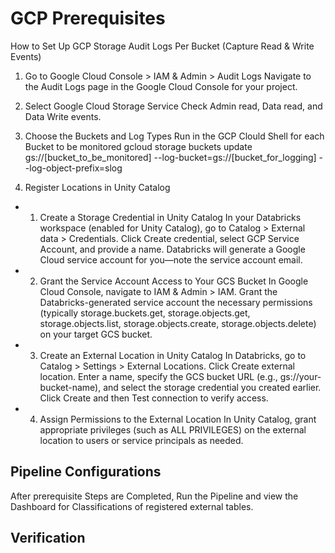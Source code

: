 # GCP Prerequisites

How to Set Up GCP Storage Audit Logs Per Bucket (Capture Read & Write Events)
1. Go to Google Cloud Console > IAM & Admin > Audit Logs
Navigate to the Audit Logs page in the Google Cloud Console for your project.

2. Select Google Cloud Storage Service
Check Admin read, Data read, and Data Write events.

3. Choose the Buckets and Log Types
Run in the GCP Clould Shell for each Bucket to be monitored
gcloud storage buckets update gs://[bucket_to_be_monitored] --log-bucket=gs://[bucket_for_logging] --log-object-prefix=slog

4. Register Locations in Unity Catalog
* 1. Create a Storage Credential in Unity Catalog
In your Databricks workspace (enabled for Unity Catalog), go to Catalog > External data > Credentials.
Click Create credential, select GCP Service Account, and provide a name.
Databricks will generate a Google Cloud service account for you—note the service account email.

* 2. Grant the Service Account Access to Your GCS Bucket
In Google Cloud Console, navigate to IAM & Admin > IAM.
Grant the Databricks-generated service account the necessary permissions (typically storage.buckets.get, storage.objects.get, storage.objects.list, storage.objects.create, storage.objects.delete) on your target GCS bucket.

* 3. Create an External Location in Unity Catalog
In Databricks, go to Catalog > Settings > External Locations.
Click Create external location.
Enter a name, specify the GCS bucket URL (e.g., gs://your-bucket-name), and select the storage credential you created earlier.
Click Create and then Test connection to verify access.
* 4. Assign Permissions to the External Location
In Unity Catalog, grant appropriate privileges (such as ALL PRIVILEGES) on the external location to users or service principals as needed.

## Pipeline Configurations

After prerequisite Steps are Completed, Run the Pipeline and view the Dashboard for Classifications of registered external tables.

## Verification
